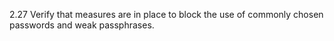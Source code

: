 2.27 Verify that measures are in place to block the use of commonly chosen passwords and weak passphrases.
